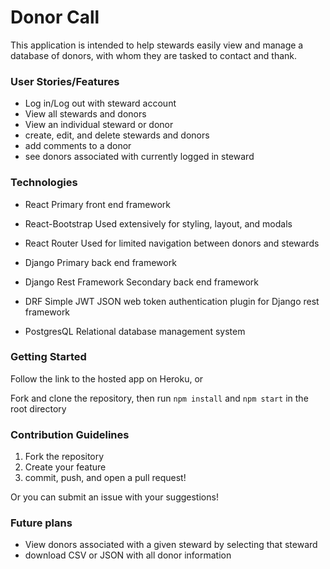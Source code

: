 # Donor Call

This application is intended to help stewards easily view and manage a database of donors, with whom they are tasked to contact and thank.

### User Stories/Features

- Log in/Log out with steward account
- View all stewards and donors
- View an individual steward or donor
- create, edit, and delete stewards and donors
- add comments to a donor
- see donors associated with currently logged in steward

### Technologies

- React
  Primary front end framework

- React-Bootstrap
  Used extensively for styling, layout, and modals

- React Router
  Used for limited navigation between donors and stewards

- Django
  Primary back end framework

- Django Rest Framework
  Secondary back end framework

- DRF Simple JWT
  JSON web token authentication plugin for Django rest framework

- PostgresQL
  Relational database management system

### Getting Started

Follow the link to the hosted app on Heroku, or

Fork and clone the repository, then run `npm install` and `npm start` in the root directory

### Contribution Guidelines

1. Fork the repository
2. Create your feature
3. commit, push, and open a pull request!

Or you can submit an issue with your suggestions!

### Future plans

- View donors associated with a given steward by selecting that steward
- download CSV or JSON with all donor information
